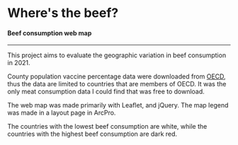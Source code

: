 # Where's the beef?

#### Beef consumption web map

---

This project aims to evaluate the geographic variation in beef consumption in 2021.

County population vaccine percentage data were downloaded from [OECD](https://data.oecd.org/agroutput/meat-consumption.htm), thus the data are limited to countries that are members of OECD. It was the only meat consumption data I could find that was free to download.

The web map was made primarily with Leaflet, and jQuery. The map legend was made in a layout page in ArcPro.

The countries with the lowest beef consumption are white, while the countries with the highest beef consumption are dark red.
